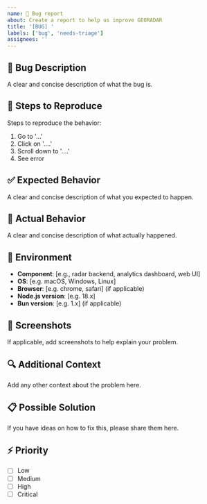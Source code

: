 ```yaml
---
name: 🐛 Bug report
about: Create a report to help us improve GEORADAR
title: '[BUG] '
labels: ['bug', 'needs-triage']
assignees: ''
---
```


## 🐛 Bug Description
A clear and concise description of what the bug is.

## 🔄 Steps to Reproduce
Steps to reproduce the behavior:
1. Go to '...'
2. Click on '....'
3. Scroll down to '....'
4. See error

## ✅ Expected Behavior
A clear and concise description of what you expected to happen.

## 🚫 Actual Behavior
A clear and concise description of what actually happened.

## 📱 Environment
- **Component**: [e.g., radar backend, analytics dashboard, web UI]
- **OS**: [e.g. macOS, Windows, Linux]
- **Browser**: [e.g. chrome, safari] (if applicable)
- **Node.js version**: [e.g. 18.x]
- **Bun version**: [e.g. 1.x] (if applicable)

## 📸 Screenshots
If applicable, add screenshots to help explain your problem.

## 🔍 Additional Context
Add any other context about the problem here.

## 📋 Possible Solution
If you have ideas on how to fix this, please share them here.

## ⚡ Priority
- [ ] Low
- [ ] Medium  
- [ ] High
- [ ] Critical